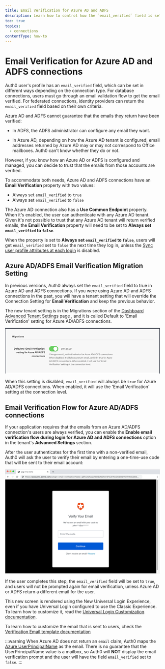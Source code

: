 ```yaml
---
title: Email Verification for Azure AD and ADFS
description: Learn how to control how the `email_verified` field is set for Azure AD and ADFS.
toc: true
topics:
  - connections
contentType: how-to
---
```

# Email Verification for Azure AD and ADFS connections

Auth0 user's profile has an `email_verified` field, which can be set in different ways depending on the connection type. For database connections, users must go through an email validation flow to get the email verified. For federated connections, identity providers can return the `email_verified` field based on their own criteria.

Azure AD and ADFS cannot guarantee that the emails they return have been verified: 

- In ADFS, the ADFS administrator can configure any email they want. 

- In Azure AD, depending on how the Azure AD tenant is configured, email addresses returned by Azure AD may or may not correspond to Office mailboxes. Auth0 can't know whether they do or not.

However, if you know how an Azure AD or ADFS is configured and managed, you can decide to trust that the emails from those accounts are verified.

To accommodate both needs, Azure AD and ADFS connections have an **Email Verification** property with two values:

- Always set `email_verified` to `true`
- Always set `email_verified` to `false`

The Azure AD connection also has a **Use Common Endpoint** property. When it's enabled, the user can authenticate with any Azure AD tenant. Given it's not possible to trust that any Azure AD tenant will return verified emails, the **Email Verification** property will need to be set to **Always set `email_verified` to `false`**.

When the property is set to **Always set `email_verified` to `false`**, users will get `email_verified` set to `false` the next time they log in, unless the [Sync user profile attributes at each login](/dashboard/guides/connections/configure-connection-sync) is disabled.

## Azure AD/ADFS Email Verification Migration Setting

In previous versions, Auth0 always set the `email_verified` field to true in Azure AD and ADFS connections. If you were using Azure AD and ADFS connections in the past, you will have a tenant setting that will override the Connection Setting for **Email Verification** and keep the previous behavior. 

The new tenant setting is in the Migrations section of the [Dashboard Advanced Tenant Settings](https://manage.auth0.com/#/tenant/advanced) page , and it is called Default to 'Email Verification' setting for Azure AD/ADFS connections.

![](media/connections/migration-section.png)

When this setting is disabled, `email_verified` will always be `true` for Azure AD/ADFS connections. When enabled, it will use the 'Email Verification' setting at the connection level.

## Email Verification Flow for Azure AD/ADFS connections

If your application requires that the emails from an Azure AD/ADFS connection's users are always verified, you can enable the **Enable email verification flow during login for Azure AD and ADFS connections** option in the tenant's **Advanced Settings** section.

After the user authenticates for the first time with a non-verified email, Auth0 will ask the user to verify their email by entering a one-time-use code that will be sent to their email account:

![](/media/articles/connections/azuread-adfs-email-verification.png)

If the user completes this step, the `email_verified` field will be set to `true`, and users will not be prompted again for email verification, unless Azure AD or ADFS return a different email for the user.

This new screen is rendered using the New Universal Login Experience, even if you have Universal Login configured to use the Classic Experience. To learn how to customize it, read the [Universal Login Customization documentation](/universal-login/customization-new). 

To learn how to customize the email that is sent to users, check the [Verification Email template documentation](/email/templatesverification-email-using-code-)

:::warning
When Azure AD does not return an `email` claim, Auth0 maps the [Azure UserPrincipalName](https://docs.microsoft.com/en-us/azure/active-directory/hybrid/plan-connect-userprincipalname) as the email. There is no guarantee that the UserPrincipalName value is a mailbox, so Auth0 will **NOT** display the email verification prompt and the user will have the field `email_verified` set to `false`.
:::
